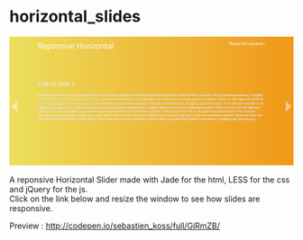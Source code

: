 # horizontal_slides

<img src="https://github.com/TheDeathRaw/Horizontal-Slides/blob/master/screenshot.png" alt="Horizontal slides" />

A reponsive Horizontal Slider made with Jade for the html, LESS for the css and jQuery for the js.<br>
Click on the link below and resize the window to see how slides are responsive.

Preview : http://codepen.io/sebastien_koss/full/GjRmZB/
